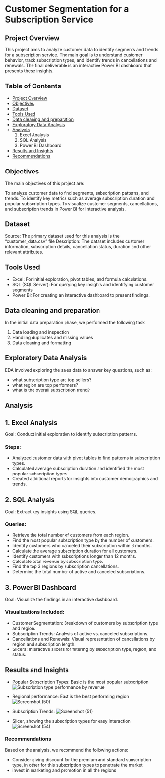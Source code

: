 # Customer Segmentation for a Subscription Service


## Project Overview
This project aims to analyze customer data to identify segments and trends for a subscription service. The main goal is to understand customer behavior, track subscription types, and identify trends in cancellations and renewals. The final deliverable is an interactive Power BI dashboard that presents these insights.

## Table of Contents
- [Project Overview](#project-overview)
- [Objectives](#objectives)
- [Dataset](#dataset)
- [Tools Used](#tools-used)
- [Data cleaning and preparation](#data-cleaning-and-preparation)
- [Exploratory Data Analysis](#exploratory-data-analysis)
- [Analysis](#analysis)
  1. Excel Analysis
  2. SQL Analysis
  3. Power BI Dashboard
- [Results and Insights](#results-and-insights)
- [Recommendations](#recommendations)


## Objectives
The main objectives of this project are:

To analyze customer data to find segments, subscription patterns, and trends.
To identify key metrics such as average subscription duration and popular subscription types.
To visualize customer segments, cancellations, and subscription trends in Power BI for interactive analysis.

## Dataset
Source: The primary dataset used for this analysis is the “customer_data.csv” file
Description: The dataset includes customer information, subscription details, cancellation status, duration and other relevant attributes.

## Tools Used
- Excel: For initial exploration, pivot tables, and formula calculations.
- SQL (SQL Server): For querying key insights and identifying customer segments.
- Power BI: For creating an interactive dashboard to present findings.

## Data cleaning and preparation 

In the initial data preparation phase, we performed the following task
1. Data loading and inspection
2. Handling duplicates and missing values
3. Data cleaning and formatting

## Exploratory Data Analysis

EDA involved exploring the sales data to answer key questions, such as:

- what subscription type are top sellers?
- what region are top performers?
- what is the overall subscription trend?


## Analysis
## 1. Excel Analysis
Goal: Conduct initial exploration to identify subscription patterns.

### Steps:
- Analyzed customer data with pivot tables to find patterns in subscription types.
- Calculated average subscription duration and identified the most popular subscription types.
- Created additional reports for insights into customer demographics and trends.

## 2. SQL Analysis
Goal: Extract key insights using SQL queries.

### Queries:
- Retrieve the total number of customers from each region.
- Find the most popular subscription type by the number of customers.
- Identify customers who canceled their subscription within 6 months.
- Calculate the average subscription duration for all customers.
- Identify customers with subscriptions longer than 12 months.
- Calculate total revenue by subscription type.
- Find the top 3 regions by subscription cancellations.
- Determine the total number of active and canceled subscriptions.

## 3. Power BI Dashboard
Goal: Visualize the findings in an interactive dashboard.

### Visualizations Included:
- Customer Segmentation: Breakdown of customers by subscription type and region.
- Subscription Trends: Analysis of active vs. canceled subscriptions.
- Cancellations and Renewals: Visual representation of cancellations by region and subscription length.
- Slicers: Interactive slicers for filtering by subscription type, region, and status.

## Results and Insights

- Popular Subscription Types: Basic is the most popular subscription
![Subscription type performance by revenue](https://github.com/user-attachments/assets/18f0fb5a-458f-4d47-bb16-43806d14e46e)

  
- Regional performance: East is the best performing region
![Screenshot (50)](https://github.com/user-attachments/assets/c903b0d6-cc5c-4173-b150-a416091160df)


- Subscription Trends: 
![Screenshot (51)](https://github.com/user-attachments/assets/2dc92896-d7a5-48e0-95c4-54ce081ed49c)

- Slicer, showing the subscription types for easy interaction
![Screenshot (54)](https://github.com/user-attachments/assets/ea994c01-d065-43ee-a06e-c73c71426b5d)



### Recommendations

Based on the analysis, we recommend the following actions:
- Consider giving discount for the premium and standard sunscription type, in other for this subscription types to penetrate the market
- invest in marketing and promotion in all the regions
